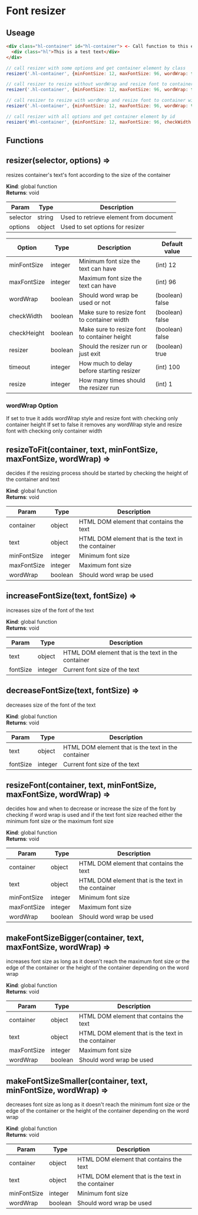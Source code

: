 # Font resizer
## Useage
```html
<div class="hl-container" id="hl-container"> <- Call function to this element
  <div class="hl">This is a test text</div>
</div>
```
```js
// call resizer with some options and get container element by class
resizer('.hl-container', {minFontSize: 12, maxFontSize: 96, wordWrap: false});

// call resizer to resize without wordWrap and resize font to container height
resizer('.hl-container', {minFontSize: 12, maxFontSize: 96, wordWrap: false, checkHeight: true});

// call resizer to resize with wordWrap and resize font to container width
resizer('.hl-container', {minFontSize: 12, maxFontSize: 96, wordWrap: true, checkWidth: true});

// call resizer with all options and get container element by id
resizer('#hl-container', {minFontSize: 12, maxFontSize: 96, checkWidth: false, checkHeight: false, wordWrap: false, resizer: true, timeout: 150, resize: 1});
```

## Functions
## resizer(selector, options) ⇒
resizes container's text's font according
to the size of the container

**Kind**: global function  
**Returns**: void  

| Param | Type | Description |
| --- | --- | --- |
| selector | string | Used to retrieve element from document |
| options | object | Used to set options for resizer |

| Option | Type | Description | Default value |
| --- | --- | --- | --- |
| minFontSize | integer | Minimum font size the text can have | (int) 12
| maxFontSize | integer | Maximum font size the text can have | (int) 96
| wordWrap | boolean | Should word wrap be used or not | (boolean) false
| checkWidth | boolean | Make sure to resize font to container width | (boolean) false
| checkHeight | boolean | Make sure to resize font to container height | (boolean) false
| resizer | boolean | Should the resizer run or just exit | (boolean) true
| timeout | integer | How much to delay before starting resizer | (int) 100
| resize | integer | How many times should the resizer run | (int) 1

### wordWrap Option
If set to true it adds wordWrap style and resize font with checking only container height
If set to false it removes any wordWrap style and resize font with checking only container width

## resizeToFit(container, text, minFontSize, maxFontSize, wordWrap) ⇒
decides if the resizing process
should be started by checking the
height of the container and text

**Kind**: global function  
**Returns**: void  

| Param | Type | Description |
| --- | --- | --- |
| container | object | HTML DOM element that contains the text |
| text | object | HTML DOM element that is the text in the container |
| minFontSize | integer | Minimum font size |
| maxFontSize | integer | Maximum font size |
| wordWrap | boolean | Should word wrap be used |

## increaseFontSize(text, fontSize) ⇒
increases size of the font of the text

**Kind**: global function  
**Returns**: void  

| Param | Type | Description |
| --- | --- | --- |
| text | object | HTML DOM element that is the text in the container |
| fontSize | integer | Current font size of the text |

## decreaseFontSize(text, fontSize) ⇒
decreases size of the font of the text

**Kind**: global function  
**Returns**: void  

| Param | Type | Description |
| --- | --- | --- |
| text | object | HTML DOM element that is the text in the container |
| fontSize | integer | Current font size of the text |

## resizeFont(container, text, minFontSize, maxFontSize, wordWrap) ⇒
decides how and when to decrease or increase the size of the font
by checking if word wrap is used and if the text font size
reached either the minimum font size or the maximum font size

**Kind**: global function  
**Returns**: void  

| Param | Type | Description |
| --- | --- | --- |
| container | object | HTML DOM element that contains the text |
| text | object | HTML DOM element that is the text in the container |
| minFontSize | integer | Minimum font size |
| maxFontSize | integer | Maximum font size |
| wordWrap | boolean | Should word wrap be used |

## makeFontSizeBigger(container, text, maxFontSize, wordWrap) ⇒
increases font size as long as it doesn't reach
the maximum font size or the edge of the container
or the height of the container depending on the word wrap

**Kind**: global function  
**Returns**: void  

| Param | Type | Description |
| --- | --- | --- |
| container | object | HTML DOM element that contains the text |
| text | object | HTML DOM element that is the text in the container |
| maxFontSize | integer | Maximum font size |
| wordWrap | boolean | Should word wrap be used |

## makeFontSizeSmaller(container, text, minFontSize, wordWrap) ⇒
decreases font size as long as it doesn't reach
the minimum font size or the edge of the container
or the height of the container depending on the word wrap

**Kind**: global function  
**Returns**: void  

| Param | Type | Description |
| --- | --- | --- |
| container | object | HTML DOM element that contains the text |
| text | object | HTML DOM element that is the text in the container |
| minFontSize | integer | Minimum font size |
| wordWrap | boolean | Should word wrap be used |
